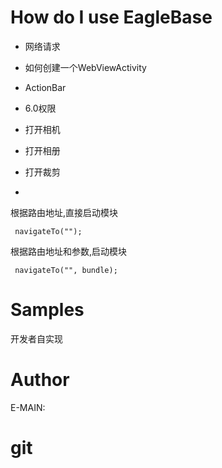 
# How do I use EagleBase



* 网络请求
	

* 如何创建一个WebViewActivity
* ActionBar
* 6.0权限
* 打开相机
* 打开相册
* 打开裁剪
* 

根据路由地址,直接启动模块
```
 navigateTo("");
```
根据路由地址和参数,启动模块
```
 navigateTo("", bundle);
```

# Samples
开发者自实现

# Author
E-MAIN:


# git











